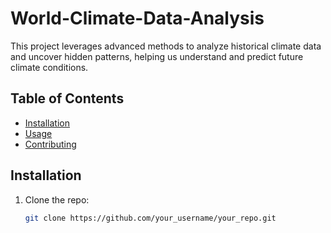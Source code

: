 # World-Climate-Data-Analysis

This project leverages advanced methods to analyze historical climate data and uncover hidden patterns, helping us understand and predict future climate conditions.

## Table of Contents
- [Installation](#installation)
- [Usage](#usage)
- [Contributing](#contributing)


## Installation
1. Clone the repo:
   ```sh
   git clone https://github.com/your_username/your_repo.git
